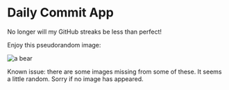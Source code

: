 Daily Commit App
================
No longer will my GitHub streaks be less than perfect!

Enjoy this pseudorandom image:

![a bear](http://placebear.com/400/700 "a bear")

Known issue: there are some images missing from some of these. It seems a little random. Sorry if no image has appeared.